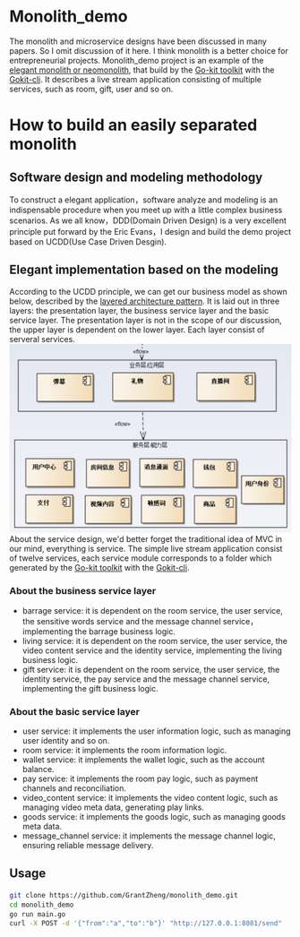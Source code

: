 # Monolith_demo
The monolith and microservice designs have been discussed in many papers. So I omit discussion of it here. I think monolith is a better choice for entrepreneurial projects.
Monolith_demo project is an example of the [elegant monolith or neomonolith](https://inconshreveable.com/10-07-2015/the-neomonolith/), that build by the [Go-kit toolkit](https://github.com/go-kit/kit) with the [Gokit-cli](https://github.com/GrantZheng/kit). It describes a live stream application consisting of multiple services, such as room, gift, user and so on.

# How to build an easily separated monolith

## Software design and modeling methodology
To construct a elegant application，software analyze and modeling is an indispensable procedure when you meet up with a little complex business scenarios. As we all know，DDD(Domain Driven Design) is a very excellent principle put forward by the Eric Evans，I design and build the demo project based on UCDD(Use Case Driven Desgin).

## Elegant implementation based on the modeling
According to the UCDD principle, we can get our business model as shown below, described by the [layered architecture pattern](https://www.oreilly.com/library/view/software-architecture-patterns/9781491971437/ch01.html). It is laid out in three layers: the presentation layer, the business service layer and the basic service layer. The presentation layer is not in the scope of our discussion, the upper layer is dependent on the lower layer. Each layer consist of serveral services. 
![image](https://github.com/GrantZheng/monolith_demo/blob/main/images/archetecture.png)
About the service design, we'd better forget the traditional idea of MVC in our mind, everything is service. The simple live stream application consist of twelve services, each service module corresponds to a folder which generated by the [Go-kit toolkit](https://github.com/go-kit/kit) with the [Gokit-cli](https://github.com/GrantZheng/kit).
### About the business service layer
- barrage service: it is dependent on the room service, the user service, the sensitive words service and the message channel service，implementing the barrage business logic.
- living service: it is dependent on the room service, the user service, the video content service and the identity service, implementing the living business logic.
- gift service: it is dependent on the room service, the user service, the identity service, the pay service and the message channel service, implementing the gift business logic.
### About the basic service layer
- user service: it implements the user information logic, such as managing user identity and so on.
- room service: it implements the room information logic.
- wallet service: it implements the wallet logic, such as the account balance.
- pay service: it implements the room pay logic, such as payment channels and reconciliation.
- video_content service: it implements the video content logic, such as managing video meta data, generating play links.
- goods service: it implements the goods logic, such as managing goods meta data.
- message_channel service: it implements the message channel logic, ensuring reliable message delivery.

## Usage
```bash
git clone https://github.com/GrantZheng/monolith_demo.git
cd monolith_demo
go run main.go
curl -X POST -d '{"from":"a","to":"b"}' "http://127.0.0.1:8081/send"
```







